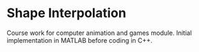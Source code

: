 # Shape Interpolation

Course work for computer animation and games module. Initial implementation in MATLAB before coding in C++.
